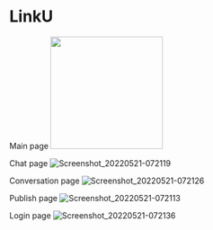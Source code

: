 # LinkU

Main page
<img src="[https://github.com/倉庫名/專案名/blob/master/m/20200424230237910.jpg](https://user-images.githubusercontent.com/95346303/169640789-2834bc00-bd3d-41b6-9731-f592c1a64b65.png)" width="200" height="200" /><br/>

Chat page
![Screenshot_20220521-072119](https://user-images.githubusercontent.com/95346303/169640783-c629fe34-36db-45dd-86fc-a1c9196d5834.png)

Conversation page
![Screenshot_20220521-072126](https://user-images.githubusercontent.com/95346303/169640786-d6b419c3-4533-4c4f-9fc3-5b4f4328074c.png)

Publish page
![Screenshot_20220521-072113](https://user-images.githubusercontent.com/95346303/169640790-cd8d6b71-a9dd-45d7-ab18-24bfaf5dfee6.png)

Login page
![Screenshot_20220521-072136](https://user-images.githubusercontent.com/95346303/169640787-8e0ded56-4479-41f3-ba20-f56c4d5fc43f.png)
